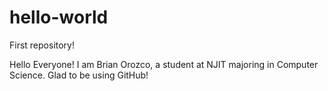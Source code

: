 # hello-world
First repository!

Hello Everyone! I am Brian Orozco, a student at NJIT majoring in Computer Science.
Glad to be using GitHub!
